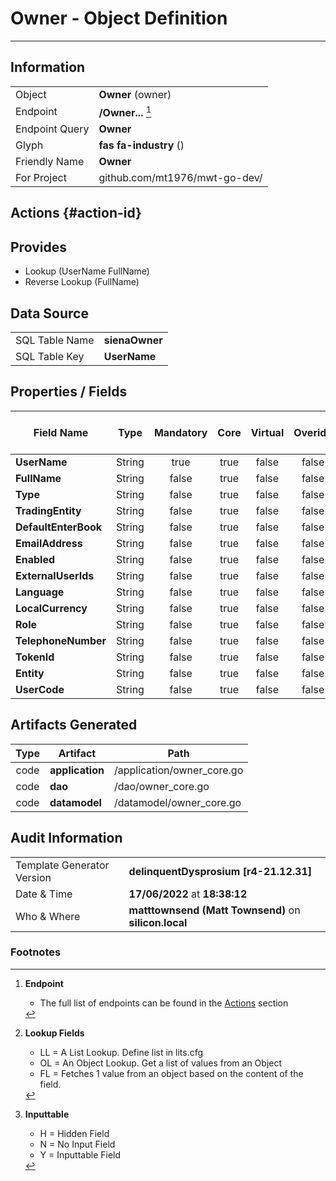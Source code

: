 # **Owner** - Object Definition
---
##  Information
|   |   |
|---|---|
|Object         |**Owner** (owner) |
|Endpoint 	    |**/Owner...** [^1]|
|Endpoint Query |**Owner**|
Glyph|**fas fa-industry** ()
Friendly Name|**Owner**|
|For Project    |github.com/mt1976/mwt-go-dev/|

##  Actions {#action-id}













##  Provides
 * Lookup (UserName FullName)
 * Reverse Lookup (FullName)





##  Data Source 
|   |   |
|---|---|
SQL Table Name       | **sienaOwner**
SQL Table Key | **UserName**



##  Properties / Fields
| Field Name| Type | Mandatory | Core | Virtual | Overide | Lookup [^2]| Lookup Object      | Lookup Field Source         | Lookup Return Value                | Inputable [^3]|DB Column|Default Value| No Change | Callout | Internal | Display | Mask |
| -- | --  | :--: | :--: | :--: |:--: |:--: |:--: |-- |-- |:--: |-- | --| :--: | :--: | :--: | -- | -- |
|**UserName**|String|true|true|false|false|||||Y|UserName||false|false|false|text||
|**FullName**|String|false|true|false|false|||||Y|FullName||false|false|false|text||
|**Type**|String|false|true|false|false|||||Y|Type||false|false|false|text||
|**TradingEntity**|String|false|true|false|false|||||Y|TradingEntity||false|false|false|text||
|**DefaultEnterBook**|String|false|true|false|false|||||Y|DefaultEnterBook||false|false|false|text||
|**EmailAddress**|String|false|true|false|false|||||Y|EmailAddress||false|false|false|text||
|**Enabled**|String|false|true|false|false|||||Y|Enabled||false|false|false|text||
|**ExternalUserIds**|String|false|true|false|false|||||Y|ExternalUserIds||false|false|false|text||
|**Language**|String|false|true|false|false|||||Y|Language||false|false|false|text||
|**LocalCurrency**|String|false|true|false|false|||||Y|LocalCurrency||false|false|false|text||
|**Role**|String|false|true|false|false|||||Y|Role||false|false|false|text||
|**TelephoneNumber**|String|false|true|false|false|||||Y|TelephoneNumber||false|false|false|text||
|**TokenId**|String|false|true|false|false|||||Y|TokenId||false|false|false|text||
|**Entity**|String|false|true|false|false|||||Y|Entity||false|false|false|text||
|**UserCode**|String|false|true|false|false|||||Y|UserCode||false|false|false|text||


##  Artifacts Generated
| Type | Artifact | Path|
| :--: | -- | -- |
| code | **application** | /application/owner_core.go |
| code | **dao** | /dao/owner_core.go |
| code | **datamodel** | /datamodel/owner_core.go |


## Audit Information
|   |   |
|---|---|
Template Generator Version   | **delinquentDysprosium [r4-21.12.31]**
Date & Time		     | **17/06/2022** at **18:38:12**
Who & Where		     | **matttownsend (Matt Townsend)** on **silicon.local**

### Footnotes
[^1]: **Endpoint**
    * The full list of endpoints can be found in the [Actions](#action-id) section
[^2]: **Lookup Fields**
    * LL = A List Lookup. Define list in lits.cfg
    * OL = An Object Lookup. Get a list of values from an Object
    * FL = Fetches 1 value from an object based on the content of the field. 
[^3]: **Inputtable**   
    * H = Hidden Field
    * N = No Input Field
    * Y = Inputtable Field